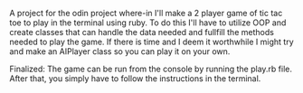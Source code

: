 A project for the odin project where-in I'll make a 2 player  game of tic tac toe to play in the terminal using ruby. To do this I'll have to utilize OOP and create classes that can handle the data needed and fullfill the methods needed to play the game. If there is time and I deem it worthwhile I might try and make an AIPlayer class so you can play it on your own.

Finalized: 
The game can be run from the console by running the play.rb file. After that, you simply have to follow the instructions in the terminal.
